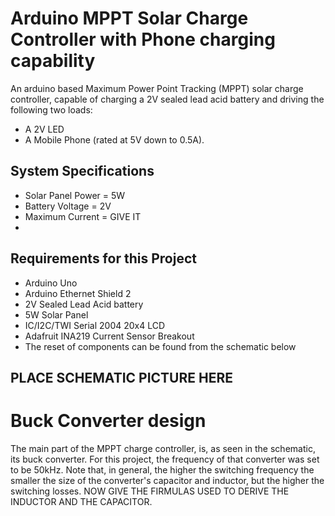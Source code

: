 # Arduino MPPT Solar Charge Controller with Phone charging capability
An arduino based Maximum Power Point Tracking (MPPT) solar charge controller, capable of charging
a 2V sealed lead acid battery and driving the following two loads:
* A 2V LED
* A Mobile Phone (rated at 5V down to 0.5A).
## System Specifications
* Solar Panel Power = 5W
* Battery Voltage = 2V
* Maximum Current = GIVE IT
* 
## Requirements for this Project
* Arduino Uno
* Arduino Ethernet Shield 2
* 2V Sealed Lead Acid battery
* 5W Solar Panel
* IC/I2C/TWI Serial 2004 20x4 LCD
* Adafruit INA219 Current Sensor Breakout
* The reset of components can be found from the schematic below
## PLACE SCHEMATIC PICTURE HERE
# Buck Converter design
The main part of the MPPT charge controller, is, as seen in the schematic, its buck converter.
For this project, the frequency of that converter was set to be 50kHz. Note that, in general, the
higher the switching frequency the smaller the size of the converter's capacitor and inductor, but
the higher the switching losses. NOW GIVE THE FIRMULAS USED TO DERIVE THE INDUCTOR AND THE CAPACITOR.
